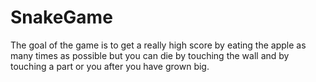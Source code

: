 # SnakeGame
The goal of the game is to get a really high score by eating the apple
as many times as possible but you can die by touching the wall and by
touching a part or you after you have grown big.
